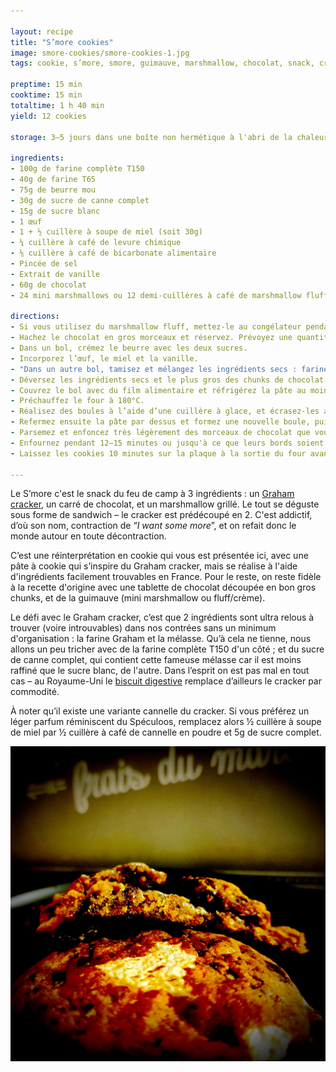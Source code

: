 ```yaml
---

layout: recipe
title: "S’more cookies"
image: smore-cookies/smore-cookies-1.jpg
tags: cookie, s’more, smore, guimauve, marshmallow, chocolat, snack, croquant, cracker, miel, Graham cracker, chunks, gooey

preptime: 15 min
cooktime: 15 min
totaltime: 1 h 40 min
yield: 12 cookies

storage: 3–5 jours dans une boîte non hermétique à l'abri de la chaleur et la lumière, en utilisant du papier cuisson ou de l'essuie-tout pour les séparer en étages si besoin. 2–3 mois au congélateur.

ingredients:
- 100g de farine complète T150
- 40g de farine T65
- 75g de beurre mou
- 30g de sucre de canne complet 
- 15g de sucre blanc
- 1 œuf
- 1 + ½ cuillère à soupe de miel (soit 30g)
- ¼ cuillère à café de levure chimique
- ⅛ cuillère à café de bicarbonate alimentaire
- Pincée de sel
- Extrait de vanille
- 60g de chocolat
- 24 mini marshmallows ou 12 demi-cuillères à café de marshmallow fluff

directions:
- Si vous utilisez du marshmallow fluff, mettez-le au congélateur pendant 20 minutes afin que celui-ci durcisse un peu. Il sera plus facile à manipuler.
- Hachez le chocolat en gros morceaux et réservez. Prévoyez une quantité de chunks pour la décoration.
- Dans un bol, crémez le beurre avec les deux sucres. 
- Incorporez l’œuf, le miel et la vanille.
- "Dans un autre bol, tamisez et mélangez les ingrédients secs : farines, levure, bicarbonate, et sel."
- Déversez les ingrédients secs et le plus gros des chunks de chocolat dans la crème, et incorporez-les à la maryse en une seule fois, sans trop travailler la pâte.
- Couvrez le bol avec du film alimentaire et réfrigérez la pâte au moins 1heure au frigo – le top c’est de la préparer la veille pour bien réhydrater les ingrédients secs et bien développer les saveurs.
- Préchauffez le four à 180°C.
- Réalisez des boules à l’aide d’une cuillère à glace, et écrasez-les afin de les rendre bien plats et de pouvoir déposer une demi cuillère à café de fluff ou 2 mini marshmallows au milieu. 
- Refermez ensuite la pâte par dessus et formez une nouvelle boule, puis déposez-la sur la plaque de cuisson sans l’écraser ou presque. Les cookies vont facilement s'étaler donc n’hésitez pas à bien les espacer. 
- Parsemez et enfoncez très légèrement des morceaux de chocolat que vous avez réservés pour la décoration sur le dessus de chaque cookie.
- Enfournez pendant 12–15 minutes ou jusqu'à ce que leurs bords soient légèrement dorés. 
- Laissez les cookies 10 minutes sur la plaque à la sortie du four avant de les transférer sur une grille pour refroidissement.

---
```


Le S’more c'est le snack du feu de camp à 3 ingrédients&nbsp;: un [Graham cracker](https://fr.wikipedia.org/wiki/Biscuit_Graham), un carré de chocolat, et un marshmallow grillé. Le tout se déguste sous forme de sandwich – le cracker est prédécoupé en 2. C'est addictif, d’où son nom, contraction de “<i lang="en">I want some more</i>”, et on refait donc le monde autour en toute décontraction.

C’est une réinterprétation en cookie qui vous est présentée ici, avec une pâte à cookie qui s’inspire du Graham cracker, mais se réalise à l'aide d'ingrédients facilement trouvables en France. Pour le reste, on reste fidèle à la recette d'origine avec une tablette de chocolat découpée en bon gros chunks, et de la guimauve (mini marshmallow ou fluff/crème).

Le défi avec le Graham cracker, c’est que 2 ingrédients sont ultra relous à trouver (voire introuvables) dans nos contrées sans un minimum d'organisation&nbsp;: la farine Graham et la mélasse. Qu’à cela ne tienne, nous allons un peu tricher avec de la farine complète T150 d'un côté&nbsp;; et du sucre de canne complet, qui contient cette fameuse mélasse car il est moins raffiné que le sucre blanc, de l'autre. Dans l’esprit on est pas mal en tout cas – au Royaume-Uni le [biscuit digestive](https://fr.wikipedia.org/wiki/Digestive_biscuit) remplace d’ailleurs le cracker par commodité.

À noter qu’il existe une variante cannelle du cracker. Si vous préférez un léger parfum réminiscent du Spéculoos, remplacez alors ½&nbsp;cuillère à soupe de miel par ½&nbsp;cuillère à café de cannelle en poudre et 5g de sucre complet.

![Croquant à l’extérieur mais tout moelleux à l’intérieur, avec des flaques de chocolat fondu et du marshmallow bien gluant.](../images/smore-cookies/smore-cookies-2.jpg) 